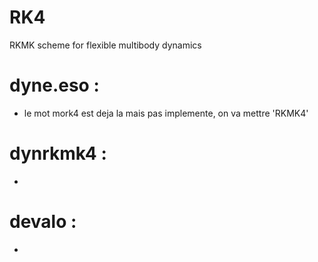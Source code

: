 # RK4
RKMK scheme for flexible multibody dynamics
# dyne.eso :
- le mot mork4 est deja la mais pas implemente, on va mettre 'RKMK4'
# dynrkmk4 :
- 
# devalo :
-
